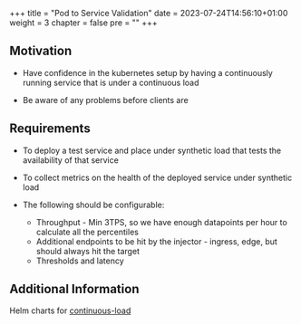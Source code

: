 +++
title = "Pod to Service Validation"
date = 2023-07-24T14:56:10+01:00
weight = 3
chapter = false
pre = "<b></b>"
+++

## Motivation

* Have confidence in the kubernetes setup by having a continuously running service that is under a continuous load

* Be aware of any problems before clients are

## Requirements

* To deploy a test service and place under synthetic load that tests the availability of that service

* To collect metrics on the health of the deployed service under synthetic load 

* The following should be configurable:
  * Throughput - Min 3TPS, so we have enough datapoints per hour to calculate all the percentiles
  * Additional endpoints to be hit by the injector - ingress, edge, but should always hit the target
  * Thresholds and latency

## Additional Information

Helm charts for [continuous-load](https://github.com/coreeng/continuous-load)